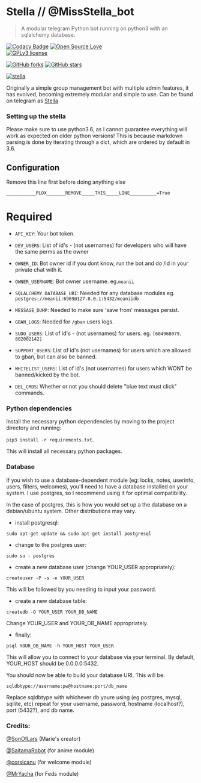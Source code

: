 # Stella // @MissStella_bot 
>A modular telegram Python bot running on python3 with an sqlalchemy database.

[![Codacy Badge](https://api.codacy.com/project/badge/Grade/e96f7c790e574fa0ab2f774ceff6b8ef)](https://app.codacy.com/manual/anilchauhanxda/stella?utm_source=github.com&utm_medium=referral&utm_content=anilchauhanxda/allukabot&utm_campaign=Badge_Grade_Dashboard)
[![Open Source Love](https://badges.frapsoft.com/os/v1/open-source.png?v=103)](https://github.com/ellerbrock/open-source-badges/)  
[![GPLv3 license](https://img.shields.io/badge/License-GPLv3-blue.svg)](http://perso.crans.org/besson/LICENSE.html)

[![GitHub forks](https://img.shields.io/github/forks/anilchauhanxda/stella.svg?style=social&label=Fork&maxAge=2592000)](https://GitHub.com/anilchauhanxda/stella/network/) [![GitHub stars](https://img.shields.io/github/stars/anilchauhanxda/stella.svg?style=social&label=Star&maxAge=2592000)](https://GitHub.com/anilchauhanxda/stella/stargazers/)

[![stella](https://telegra.ph/file/d5a2e552ba53871952547.jpg)](https://heroku.com/deploy) 

Originally a simple group management bot with multiple admin features, it has evolved, becoming extremely modular and simple to use.
Can be found on telegram as [Stella](https:telegram.dog/MissStella_bot)

### Setting up the stella
Please make sure to use python3.6, as I cannot guarantee everything will work as expected on older python versions! This is because markdown parsing is done by iterating through a dict, which are ordered by default in 3.6.

## Configuration
Remove this line first before doing anything else

`___________PLOX_______REMOVE_____THIS_____LINE__________=True`
# Required
- `API_KEY`: Your bot token.

- `DEV_USERS`: List of id's - (not usernames) for developers who will have the same perms as the owner

- `OWNER_ID`: Bot owner id if you dont know, run the bot and do /id in your private chat with it.

- `OWNER_USERNAME`: Bot owner username. eg.`meanii`

- `SQLALCHEMY_DATABASE_URI`: Needed for any database modules eg. `postgres://meanii:6969@127.0.0.1:5432/meaniidb`

- `MESSAGE_DUMP`: Needed to make sure 'save from' messages persist.

- `GBAN_LOGS`: Needed for `/gban` users logs.

- `SUDO_USERS`: List of id's -  (not usernames) for users. eg. `[604968079, 802002142]`

- `SUPPORT_USERS`: List of id's (not usernames) for users which are allowed to gban, but can also be banned.

- `WHITELIST_USERS`: List of id's (not usernames) for users which WONT be banned/kicked by the bot.

- `DEL_CMDS`: Whether or not you should delete "blue text must click" commands.


### Python dependencies

Install the necessary python dependencies by moving to the project directory and running:

`pip3 install -r requirements.txt`.

This will install all necessary python packages.

### Database

If you wish to use a database-dependent module (eg: locks, notes, userinfo, users, filters, welcomes),
you'll need to have a database installed on your system. I use postgres, so I recommend using it for optimal compatibility.

In the case of postgres, this is how you would set up a the database on a debian/ubuntu system. Other distributions may vary.

- install postgresql:

`sudo apt-get update && sudo apt-get install postgresql`

- change to the postgres user:

`sudo su - postgres`

- create a new database user (change YOUR_USER appropriately):

`createuser -P -s -e YOUR_USER`

This will be followed by you needing to input your password.

- create a new database table:

`createdb -O YOUR_USER YOUR_DB_NAME`

Change YOUR_USER and YOUR_DB_NAME appropriately.

- finally:

`psql YOUR_DB_NAME -h YOUR_HOST YOUR_USER`

This will allow you to connect to your database via your terminal.
By default, YOUR_HOST should be 0.0.0.0:5432.

You should now be able to build your database URI. This will be:

`sqldbtype://username:pw@hostname:port/db_name`

Replace sqldbtype with whichever db youre using (eg postgres, mysql, sqllite, etc)
repeat for your username, password, hostname (localhost?), port (5432?), and db name.

### Credits:
[@SonOfLars](https://github.com/PaulSonOfLars) (Marie's creator)

[@SaitamaRobot](https://github.com/AnimeKaizoku) (for anime module) 

[@corsicanu](https://github.com/corsicanu) (for welcome module)

[@MrYacha](https://github.com/MrYacha) (for Feds module)
